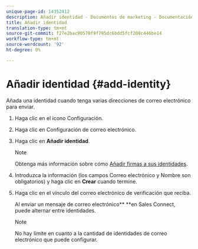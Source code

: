 ```yaml
---
unique-page-id: 14352412
description: Añadir identidad - Documentos de marketing - Documentación del producto
title: Añadir identidad
translation-type: tm+mt
source-git-commit: f27e2bac90570f9f795dc6bdd5fcf208c446be14
workflow-type: tm+mt
source-wordcount: '92'
ht-degree: 0%

---
```



# Añadir identidad {#add-identity}

Añada una identidad cuando tenga varias direcciones de correo electrónico para enviar.

1. Haga clic en el icono Configuración.
1. Haga clic en Configuración de correo electrónico.
1. Haga clic en **Añadir identidad**.

   >[!NOTE]
   >
   >Obtenga más información sobre cómo [Añadir firmas a sus identidades](https://docs.marketo.com/x/6BnG).

1. Introduzca la información (los campos Correo electrónico y Nombre son obligatorios) y haga clic en **Crear** cuando termine.
1. Haga clic en el vínculo del correo electrónico de verificación que reciba.

   Al enviar un mensaje de correo electrónico** **en Sales Connect, puede alternar entre identidades.

   >[!NOTE]
   >
   >No hay límite en cuanto a la cantidad de identidades de correo electrónico que puede configurar.

